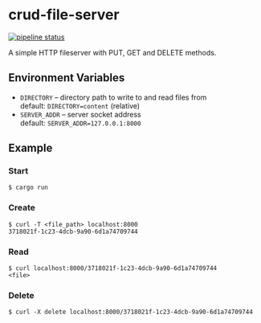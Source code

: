 # crud-file-server

[![pipeline status](https://gitlab.com/rasmusmerzin/crud-file-server/badges/master/pipeline.svg)](https://gitlab.com/rasmusmerzin/crud-file-server/-/commits/master)

A simple HTTP fileserver with PUT, GET and DELETE methods.

## Environment Variables

- `DIRECTORY` – directory path to write to and read files from  
  default: `DIRECTORY=content` (relative)
- `SERVER_ADDR` – server socket address  
  default: `SERVER_ADDR=127.0.0.1:8000`

## Example

### Start

```
$ cargo run
```

### Create

```
$ curl -T <file_path> localhost:8000
3718021f-1c23-4dcb-9a90-6d1a74709744
```

### Read

```
$ curl localhost:8000/3718021f-1c23-4dcb-9a90-6d1a74709744
<file>
```

### Delete

```
$ curl -X delete localhost:8000/3718021f-1c23-4dcb-9a90-6d1a74709744
```
